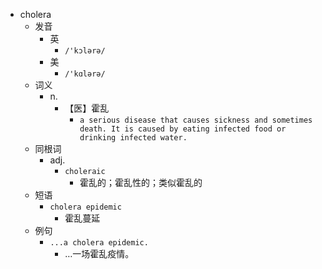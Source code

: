 - cholera
  - 发音
    - 英
      - `/'kɔlərə/`
    - 美
      - `/'kɑlərə/`
  - 词义
    - n.
      - 【医】霍乱
        - `a serious disease that causes sickness and sometimes death. It is caused by eating infected food or drinking infected water.`
  - 同根词
    - adj.
      - `choleraic`
        - 霍乱的；霍乱性的；类似霍乱的
  - 短语
    - `cholera epidemic`
      - 霍乱蔓延 
  - 例句
    - `...a cholera epidemic.`
      - …一场霍乱疫情。

